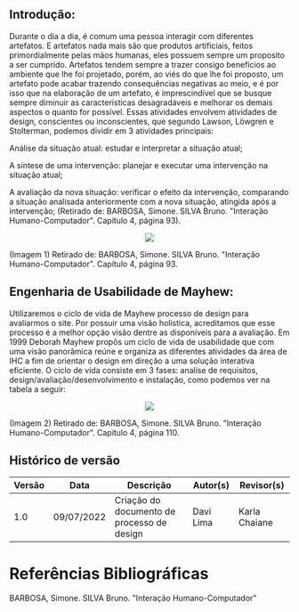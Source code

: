 

## Introdução:

Durante o dia a dia, é comum uma pessoa interagir com diferentes artefatos. E artefatos nada mais são que produtos artificiais, feitos primordialmente pelas mãos humanas, eles possuem sempre um proposito a ser cumprido. Artefatos tendem sempre a trazer consigo benefícios ao ambiente que lhe foi projetado, porém, ao viés do que lhe foi proposto, um artefato pode acabar trazendo consequências negativas ao meio, e é por isso que na elaboração de um artefato, é imprescindível que se busque sempre diminuir as características desagradáveis e melhorar os demais aspectos o quanto for possível. Essas atividades envolvem atividades de design, conscientes ou inconscientes, que segundo Lawson, Löwgren e Stolterman, podemos dividir em 3 atividades principais:

Análise da situação atual: estudar e interpretar a situação atual;

A síntese de uma intervenção: planejar e executar uma intervenção na situação atual;

A avaliação da nova situação: verificar o efeito da intervenção, comparando a situação analisada anteriormente com a nova situação, atingida após a intervenção;
(Retirado de: BARBOSA, Simone. SILVA Bruno. "Interação Humano-Computador". Capítulo 4, página 93).
<p align="center">
  <img src="img/atividadeDesign.png">
</p>
(Imagem 1) Retirado de: BARBOSA, Simone. SILVA Bruno. "Interação Humano-Computador". Capítulo 4, página 93.

## Engenharia de Usabilidade de Mayhew:
Utilizaremos o ciclo de vida de Mayhew processo de design para avaliarmos o site. Por possuir uma visão holística, acreditamos que esse processo é a melhor opção visão dentre as disponíveis para a avaliação.
Em 1999 Deborah Mayhew propôs um ciclo de vida de usabilidade que com uma visão panorâmica reúne e organiza as diferentes atividades da área de IHC a fim de orientar o design em direção a uma solução interativa eficiente. O ciclo de vida consiste em 3 fases: analise de requisitos, design/avaliação/desenvolvimento e instalação, como podemos ver na tabela a seguir: 

<p align="center">
  <img src="img/ciclodevidaMayhew.png">
</p>

(Imagem 2) Retirado de: BARBOSA, Simone. SILVA Bruno. "Interação Humano-Computador". Capítulo 4, página 110.

## Histórico de versão
|Versão	| Data	| Descrição |	Autor(s)	| Revisor(s)|
|--------|----|-----------|-------|---------|
| 1.0 |	09/07/2022	| Criação do documento de processo de design	| Davi Lima |	Karla Chaiane |

# Referências Bibliográficas
BARBOSA, Simone. SILVA Bruno. "Interação Humano-Computador"
